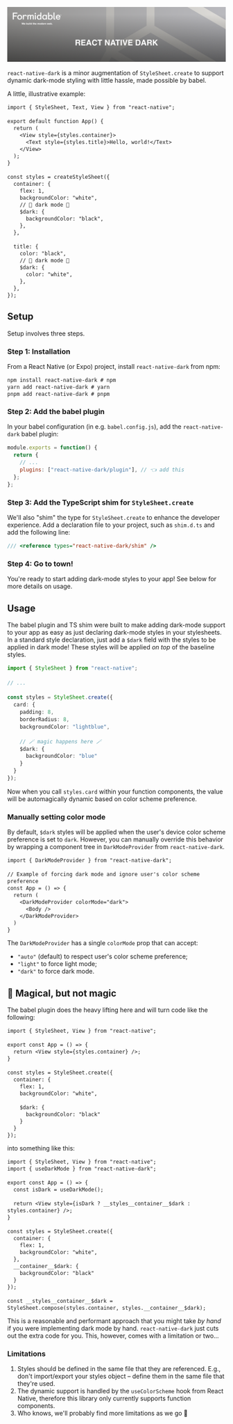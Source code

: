 [![React Native Dark — Formidable, We build the modern web](./react-native-dark-Hero.png)](https://formidable.com/open-source/)

`react-native-dark` is a minor augmentation of `StyleSheet.create` to support dynamic dark-mode styling with little hassle, made possible by babel.

A little, illustrative example:

```tsx
import { StyleSheet, Text, View } from "react-native";

export default function App() {
  return (
    <View style={styles.container}>
      <Text style={styles.title}>Hello, world!</Text>
    </View>
  );
}

const styles = createStyleSheet({
  container: {
    flex: 1,
    backgroundColor: "white",
    // 🎉 dark mode 🎉
    $dark: {
      backgroundColor: "black",
    },
  },

  title: {
    color: "black",
    // 🎉 dark mode 🎉
    $dark: {
      color: "white",
    },
  },
});
```

## Setup

Setup involves three steps.

### Step 1: Installation

From a React Native (or Expo) project, install `react-native-dark` from npm:

```shell
npm install react-native-dark # npm
yarn add react-native-dark # yarn
pnpm add react-native-dark # pnpm
```

### Step 2: Add the babel plugin

In your babel configuration (in e.g. `babel.config.js`), add the `react-native-dark` babel plugin:

```js
module.exports = function() {
  return {
    // ...
    plugins: ["react-native-dark/plugin"], // 👈 add this
  };
};
```

### Step 3: Add the TypeScript shim for `StyleSheet.create`

We'll also "shim" the type for `StyleSheet.create` to enhance the developer experience. Add a declaration file to your project, such as `shim.d.ts` and add the following line:

```ts
/// <reference types="react-native-dark/shim" />
```

### Step 4: Go to town!

You're ready to start adding dark-mode styles to your app! See below for more details on usage.

## Usage

The babel plugin and TS shim were built to make adding dark-mode support to your app as easy as just declaring dark-mode styles in your stylesheets. In a standard style declaration, just add a `$dark` field with the styles to be applied in dark mode! These styles will be applied _on top_ of the baseline styles.

```ts
import { StyleSheet } from "react-native";

// ...

const styles = StyleSheet.create({
  card: {
    padding: 8,
    borderRadius: 8,
    backgroundColor: "lightblue",
    
    // 🪄 magic happens here 🪄
    $dark: {
      backgroundColor: "blue"
    }
  }
});
```

Now when you call `styles.card` within your function components, the value will be automagically dynamic based on color scheme preference.

### Manually setting color mode

By default, `$dark` styles will be applied when the user's device color scheme preference is set to `dark`. However, you can manually override this behavior by wrapping a component tree in `DarkModeProvider` from `react-native-dark`.

```tsx
import { DarkModeProvider } from "react-native-dark";

// Example of forcing dark mode and ignore user's color scheme preference
const App = () => {
  return (
    <DarkModeProvider colorMode="dark">
      <Body />
    </DarkModeProvider>
  )
}
```

The `DarkModeProvider` has a single `colorMode` prop that can accept:

- `"auto"` (default) to respect user's color scheme preference;
- `"light"` to force light mode;
- `"dark"` to force dark mode.

## 🦄 Magical, but not magic

The babel plugin does the heavy lifting here and will turn code like the following:

```tsx
import { StyleSheet, View } from "react-native";

export const App = () => {
  return <View style={styles.container} />;
}

const styles = StyleSheet.create({
  container: {
    flex: 1,
    backgroundColor: "white",
    
    $dark: {
      backgroundColor: "black"
    }
  }
});
```

into something like this:

```tsx
import { StyleSheet, View } from "react-native";
import { useDarkMode } from "react-native-dark";

export const App = () => {
  const isDark = useDarkMode();
  
  return <View style={isDark ? __styles__container__$dark : styles.container} />;
}

const styles = StyleSheet.create({
  container: {
    flex: 1,
    backgroundColor: "white",
  },
  __container__$dark: {
    backgroundColor: "black"
  }
});

const __styles__container__$dark = StyleSheet.compose(styles.container, styles.__container__$dark);
```

This is a reasonable and performant approach that you might take _by hand_ if you were implementing dark mode by hand. `react-native-dark` just cuts out the extra code for you. This, however, comes with a limitation or two...

### Limitations

1. Styles should be defined in the same file that they are referenced. E.g., don't import/export your styles object – define them in the same file that they're used.
1. The dynamic support is handled by the `useColorScheme` hook from React Native, therefore this library only currently supports function components.
1. Who knows, we'll probably find more limitations as we go 🤷‍




